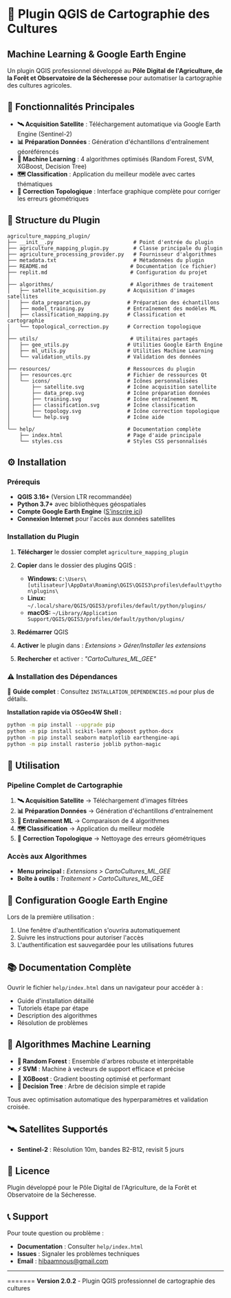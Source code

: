 # 🌱 Plugin QGIS de Cartographie des Cultures

## Machine Learning & Google Earth Engine

Un plugin QGIS professionnel développé au **Pôle Digital de l'Agriculture, de la Forêt et Observatoire de la Sécheresse** pour automatiser la cartographie des cultures agricoles.

## 🎯 Fonctionnalités Principales

- **🛰️ Acquisition Satellite** : Téléchargement automatique via Google Earth Engine (Sentinel-2)
- **📊 Préparation Données** : Génération d'échantillons d'entraînement géoréférencés
- **🤖 Machine Learning** : 4 algorithmes optimisés (Random Forest, SVM, XGBoost, Decision Tree)
- **🗺️ Classification** : Application du meilleur modèle avec cartes thématiques
- **🔧 Correction Topologique** : Interface graphique complète pour corriger les erreurs géométriques

## 📁 Structure du Plugin

```
agriculture_mapping_plugin/
├── __init__.py                          # Point d'entrée du plugin
├── agriculture_mapping_plugin.py        # Classe principale du plugin
├── agriculture_processing_provider.py   # Fournisseur d'algorithmes
├── metadata.txt                         # Métadonnées du plugin
├── README.md                           # Documentation (ce fichier)
├── replit.md                           # Configuration du projet
│
├── algorithms/                         # Algorithmes de traitement
│   ├── satellite_acquisition.py       # Acquisition d'images satellites
│   ├── data_preparation.py            # Préparation des échantillons
│   ├── model_training.py              # Entraînement des modèles ML
│   ├── classification_mapping.py      # Classification et cartographie
│   └── topological_correction.py      # Correction topologique
│
├── utils/                              # Utilitaires partagés
│   ├── gee_utils.py                   # Utilities Google Earth Engine
│   ├── ml_utils.py                    # Utilities Machine Learning
│   └── validation_utils.py            # Validation des données
│
├── resources/                         # Ressources du plugin
│   ├── resources.qrc                  # Fichier de ressources Qt
│   └── icons/                         # Icônes personnalisées
│       ├── satellite.svg              # Icône acquisition satellite
│       ├── data_prep.svg              # Icône préparation données
│       ├── training.svg               # Icône entraînement ML
│       ├── classification.svg         # Icône classification
│       ├── topology.svg               # Icône correction topologique
│       └── help.svg                   # Icône aide
│
└── help/                              # Documentation complète
    ├── index.html                     # Page d'aide principale
    └── styles.css                     # Styles CSS personnalisés
```

## ⚙️ Installation

### Prérequis
- **QGIS 3.16+** (Version LTR recommandée)
- **Python 3.7+** avec bibliothèques géospatiales
- **Compte Google Earth Engine** ([S'inscrire ici](https://earthengine.google.com/))
- **Connexion Internet** pour l'accès aux données satellites

### Installation du Plugin

1. **Télécharger** le dossier complet `agriculture_mapping_plugin`

2. **Copier** dans le dossier des plugins QGIS :
   - **Windows:** `C:\Users\[utilisateur]\AppData\Roaming\QGIS\QGIS3\profiles\default\python\plugins\`
   - **Linux:** `~/.local/share/QGIS/QGIS3/profiles/default/python/plugins/`
   - **macOS:** `~/Library/Application Support/QGIS/QGIS3/profiles/default/python/plugins/`

3. **Redémarrer** QGIS

4. **Activer** le plugin dans : *Extensions > Gérer/Installer les extensions*

5. **Rechercher** et activer : *"CartoCultures_ML_GEE"*

### ⚠️ Installation des Dépendances 

📖 **Guide complet** : Consultez `INSTALLATION_DEPENDENCIES.md` pour plus de détails.

**Installation rapide via OSGeo4W Shell :**
```bash
python -m pip install --upgrade pip
python -m pip install scikit-learn xgboost python-docx
python -m pip install seaborn matplotlib earthengine-api
python -m pip install rasterio joblib python-magic
```


## 🚀 Utilisation

### Pipeline Complet de Cartographie

1. **🛰️ Acquisition Satellite** → Téléchargement d'images filtrées
2. **📊 Préparation Données** → Génération d'échantillons d'entraînement  
3. **🤖 Entraînement ML** → Comparaison de 4 algorithmes
4. **🗺️ Classification** → Application du meilleur modèle
5. **🔧 Correction Topologique** → Nettoyage des erreurs géométriques

### Accès aux Algorithmes

- **Menu principal :** *Extensions > CartoCultures_ML_GEE*
- **Boîte à outils :** *Traitement > CartoCultures_ML_GEE*

## 🔧 Configuration Google Earth Engine

Lors de la première utilisation :
1. Une fenêtre d'authentification s'ouvrira automatiquement
2. Suivre les instructions pour autoriser l'accès
3. L'authentification est sauvegardée pour les utilisations futures

## 📚 Documentation Complète

Ouvrir le fichier `help/index.html` dans un navigateur pour accéder à :
- Guide d'installation détaillé
- Tutoriels étape par étape
- Description des algorithmes
- Résolution de problèmes

## 🤖 Algorithmes Machine Learning

- **🌳 Random Forest** : Ensemble d'arbres robuste et interprétable
- **⚡ SVM** : Machine à vecteurs de support efficace et précise
- **🚀 XGBoost** : Gradient boosting optimisé et performant
- **🌲 Decision Tree** : Arbre de décision simple et rapide

Tous avec optimisation automatique des hyperparamètres et validation croisée.

## 🛰️ Satellites Supportés

- **Sentinel-2** : Résolution 10m, bandes B2-B12, revisit 5 jours


## 📄 Licence

Plugin développé pour le Pôle Digital de l'Agriculture, de la Forêt et Observatoire de la Sécheresse.

## 📞 Support

Pour toute question ou problème :
- **Documentation** : Consulter `help/index.html`
- **Issues** : Signaler les problèmes techniques
- **Email** : hibaamnous@gmail.com

---
=======
**Version 2.0.2** - Plugin QGIS professionnel de cartographie des cultures

